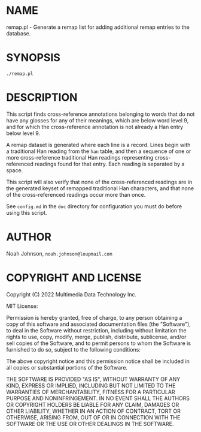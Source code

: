 # NAME

remap.pl - Generate a remap list for adding additional remap entries to
the database.

# SYNOPSIS

    ./remap.pl

# DESCRIPTION

This script finds cross-reference annotations belonging to words that do
not have any glosses for any of their meanings, which are below word
level 9, and for which the cross-reference annotation is not already a
Han entry below level 9.

A remap dataset is generated where each line is a record.  Lines begin
with a traditional Han reading from the `han` table, and then a
sequence of one or more cross-reference traditional Han readings
representing cross-referenced readings found for that entry.  Each
reading is separated by a space.

This script will also verify that none of the cross-referenced readings
are in the generated keyset of remapped traditional Han characters, and
that none of the cross-referenced readings occur more than once.

See `config.md` in the `doc` directory for configuration you must do
before using this script.

# AUTHOR

Noah Johnson, `noah.johnson@loupmail.com`

# COPYRIGHT AND LICENSE

Copyright (C) 2022 Multimedia Data Technology Inc.

MIT License:

Permission is hereby granted, free of charge, to any person obtaining a
copy of this software and associated documentation files
(the "Software"), to deal in the Software without restriction, including
without limitation the rights to use, copy, modify, merge, publish,
distribute, sublicense, and/or sell copies of the Software, and to
permit persons to whom the Software is furnished to do so, subject to
the following conditions:

The above copyright notice and this permission notice shall be included
in all copies or substantial portions of the Software.

THE SOFTWARE IS PROVIDED "AS IS", WITHOUT WARRANTY OF ANY KIND, EXPRESS
OR IMPLIED, INCLUDING BUT NOT LIMITED TO THE WARRANTIES OF
MERCHANTABILITY, FITNESS FOR A PARTICULAR PURPOSE AND NONINFRINGEMENT.
IN NO EVENT SHALL THE AUTHORS OR COPYRIGHT HOLDERS BE LIABLE FOR ANY
CLAIM, DAMAGES OR OTHER LIABILITY, WHETHER IN AN ACTION OF CONTRACT,
TORT OR OTHERWISE, ARISING FROM, OUT OF OR IN CONNECTION WITH THE
SOFTWARE OR THE USE OR OTHER DEALINGS IN THE SOFTWARE.
